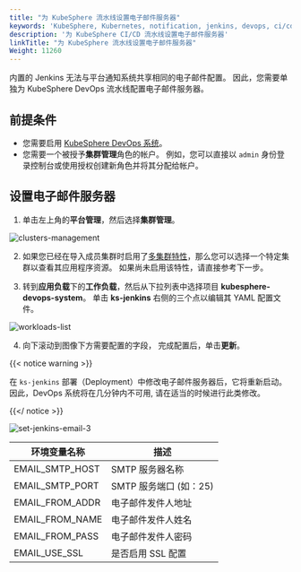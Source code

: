 ```yaml
---
title: "为 KubeSphere 流水线设置电子邮件服务器"
keywords: 'KubeSphere, Kubernetes, notification, jenkins, devops, ci/cd, pipeline, email server'
description: '为 KubeSphere CI/CD 流水线设置电子邮件服务器'
linkTitle: "为 KubeSphere 流水线设置电子邮件服务器"
Weight: 11260
---
```



内置的 Jenkins 无法与平台通知系统共享相同的电子邮件配置。 因此，您需要单独为 KubeSphere DevOps 流水线配置电子邮件服务器。
## 前提条件

- 您需要启用 [KubeSphere DevOps 系统](../../../pluggable-components/devops/)。
- 您需要一个被授予**集群管理**角色的帐户。 例如，您可以直接以 `admin` 身份登录控制台或使用授权创建新角色并将其分配给帐户。

## 设置电子邮件服务器

1. 单击左上角的**平台管理**，然后选择**集群管理**。

![clusters-management](/images/docs/devops-user-guide-zh/jenkins-email-zh/clusters-management.png)

2. 如果您已经在导入成员集群时启用了[多集群特性](../../../multicluster-management)，那么您可以选择一个特定集群以查看其应用程序资源。 如果尚未启用该特性，请直接参考下一步。

3. 转到**应用负载**下的**工作负载**，然后从下拉列表中选择项目 **kubesphere-devops-system**。 单击 **ks-jenkins** 右侧的三个点以编辑其 YAML 配置文件。

![workloads-list](/images/docs/devops-user-guide-zh/jenkins-email-zh/workloads-list.png)

4. 向下滚动到图像下方需要配置的字段， 完成配置后，单击**更新**。

{{< notice warning >}}

在 `ks-jenkins` 部署（Deployment）中修改电子邮件服务器后，它将重新启动。 因此，DevOps 系统将在几分钟内不可用, 请在适当的时候进行此类修改。

{{</ notice >}}

![set-jenkins-email-3](/images/docs/devops-user-guide-zh/jenkins-email-zh/set-jenkins-email.png)

| 环境变量名称 | 描述 |
|---|---|
|EMAIL\_SMTP\_HOST | SMTP 服务器名称 |
|EMAIL\_SMTP\_PORT | SMTP 服务端口 (如：25)  |
|EMAIL\_FROM\_ADDR | 电子邮件发件人地址 |
|EMAIL\_FROM\_NAME | 电子邮件发件人姓名 |
|EMAIL\_FROM\_PASS | 电子邮件发件人密码 |
|EMAIL\_USE\_SSL | 是否启用 SSL 配置 |
